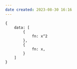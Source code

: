 ```yaml
---
date created: 2023-08-30 16:16
---
```


```function-plot
{
	data: [
		{
			fn: x^2
		},
		{
			fn: x,
		}
	]
}
```
